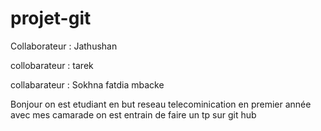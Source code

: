 # projet-git

Collaborateur : Jathushan

collobarateur : tarek

collabarateur : Sokhna fatdia mbacke

Bonjour on est  etudiant en but reseau telecominication en premier année avec mes camarade on est entrain de faire un tp sur git hub 